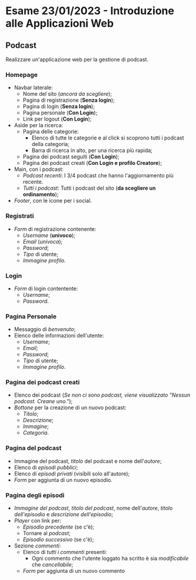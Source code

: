 # Esame 23/01/2023 - Introduzione alle Applicazioni Web

## Podcast
Realizzare un'applicazione web per la gestione di podcast.

### Homepage
- Navbar laterale:
  - Nome del sito (*ancora da scegliere*);
  - Pagina di registrazione (**Senza login**);
  - Pagina di login (**Senza login**);
  - Pagina personale (**Con Login**);
  - Link per logout (**Con Login**);
- Aside per la ricerca:
  - Pagina delle categorie:
    - Elenco di tutte le categorie e al click si scoprono tutti i podcast della categoria;
    - Barra di ricerca in alto, per una ricerca più rapida;
  - Pagina dei podcast seguiti (**Con Login**);
  - Pagina dei podcast creati (**Con Login e profilo Creatore**);
- Main, con i podcast:
  - *Podcast recenti*: I 3/4 podcast che hanno l'aggiornamento più recente.
  - *Tutti i podcast*: Tutti i podcast del sito (**da scegliere un ordinamento**);
- *Footer*, con le icone per i social.

### Registrati
- *Form* di registrazione contenente:
  - *Username* (**univoco**);
  - *Email* (*univoca*);
  - *Password*;
  - *Tipo* di utente;
  - *Immagine profilo*.
  
### Login
- *Form* di login contentente:
  - *Username*;
  - *Password*.

### Pagina Personale
- Messaggio di *benvenuto*;
- Elenco delle informazioni dell'utente:
  - *Username*;
  - *Email*;
  - *Password*;
  - *Tipo* di utente;
  - *Immagine profilo*.

### Pagina dei podcast creati
- Elenco dei podcast (*Se non ci sono podcast, viene visualizzato "Nessun podcast. Creane uno."*);
- *Bottone* per la creazione di un nuovo podcast:
  - *Titolo*;
  - *Descrizione*;
  - *Immagine*;
  - *Categoria*.

### Pagina del podcast
- Immagine del podcast, *titolo* del podcast e nome dell'*autore*;
- Elenco di *episodi pubblici*;
- Elenco di *episodi privati* (visibili solo all'autore);
- *Form* per aggiunta di un nuovo episodio.

### Pagina degli episodi
- *Immagine del podcast*, *titolo del podcast*, nome dell'*autore*, *titolo dell'episodio* e *descrizione dell'episodio*;
- *Player* con link per:
  - *Episodio precedente* (se c'è);
  - Tornare al *podcast*;
  - *Episodio successivo* (se c'è);
- Sezione *commenti*:
  - Elenco di *tutti i commenti* presenti:
    - Ogni commento che l'utente loggato ha scritto è sia *modificabile* che *cancellabile*;
  - *Form* per aggiunta di un nuovo commento
